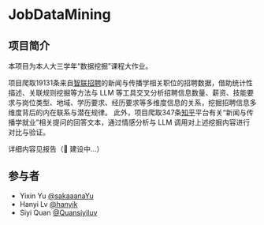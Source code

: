 # JobDataMining
## 项目简介
本项目为本人大三学年“数据挖掘”课程大作业。

项目爬取19131条来自[智联招聘](https://www.zhaopin.com/)的新闻与传播学相关职位的招聘数据，借助统计性描述、关联规则挖掘等方法与 LLM 等工具交叉分析招聘信息数量、薪资、技能要求与岗位类型、地域、学历要求、经历要求等多维度信息的关系，挖掘招聘信息多维度背后的内在联系与潜在规律。
此外，项目爬取347条[知乎](https://www.zhihu.com/)平台有关“新闻与传播学就业”相关提问的回答文本，通过情感分析与 LLM 调用对上述挖掘内容进行对比与验证。

详细内容见报告（🚧 建设中...）

## 参与者
- Yixin Yu [@sakaaanaYu](https://github.com/sakaaanaYu)
- Hanyi Lv [@hanyik](https://github.com/hanyik)
- Siyi Quan [@Quansiyiluv](https://github.com/Quansiyiluv)
